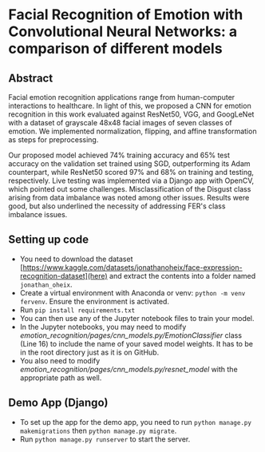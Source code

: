 # Facial Recognition of Emotion with Convolutional Neural Networks: a comparison of different models

## Abstract
Facial emotion recognition applications range from human-computer interactions to healthcare. In light of this, we proposed a CNN for emotion recognition in this work evaluated against ResNet50, VGG, and GoogLeNet with a dataset of grayscale 48x48 facial images of seven classes of emotion. We implemented normalization, flipping,
and affine transformation as steps for preprocessing.

Our proposed model achieved 74% training accuracy and 65% test accuracy on the validation set trained using SGD, outperforming its Adam counterpart, while ResNet50 scored 97% and 68% on training and
testing, respectively. Live testing was implemented via a Django app with OpenCV, which pointed out some challenges. Misclassification of the Disgust class arising from data imbalance was noted among other issues. Results were good, but also underlined the necessity of addressing FER's class imbalance issues.

## Setting up code
- You need to download the dataset [https://www.kaggle.com/datasets/jonathanoheix/face-expression-recognition-dataset](here) and extract the contents into a folder named `jonathan_oheix`.
- Create a virtual environment with Anaconda or venv: `python -m venv fervenv`. Ensure the environment is activated.
- Run `pip install requirements.txt`
- You can then use any of the Jupyter notebook files to train your model.
- In the Jupyter notebooks, you may need to modify *emotion_recognition/pages/cnn_models.py/EmotionClassifier* class (Line 16) to include the name of your saved model weights. It has to be in the root directory just as it is on GitHub.
- You also need to modify *emotion_recognition/pages/cnn_models.py/resnet_model* with the appropriate path as well.

## Demo App (Django)
- To set up the app for the demo app, you need to run `python manage.py makemigrations` then `python manage.py migrate`.
- Run `python manage.py runserver` to start the server.
